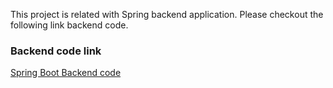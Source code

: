 This project is related with Spring backend application.
Please checkout the following link backend code.

### Backend code link
[Spring Boot Backend code](https://github.com/allthatjava/spring-boot-ecommerce)

